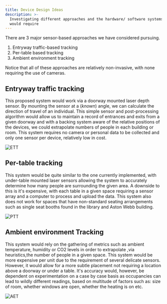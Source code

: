 ```yaml
---
title: Device Design Ideas
description: >-
  Investigating different approaches and the hardware/ software systems they
  would require
---
```

There are 3 major sensor-based approaches we have considered pursuing. 

1. Entryway traffic-based tracking
2. Per-table based tracking
3. Ambient environment tracking

Notice that all of these approaches are relatively non-invasive, with none requiring the use of cameras. 

## Entryway traffic tracking

This proposed system would work via a doorway mounted laser depth sensor. By mounting the sensor at a (*known*) angle, we can calculate the direction of travel of an individual. This simple sensor and post-processing algorithm would allow us to maintain a record of entrances and exits from a given doorway and with a backing system aware of the relative positions of the devices, we could extrapolate numbers of people in each building or room. 
This system requires no camera or personal data to be collected and only one sensor per device, relatively low in cost.


![ETT](/img/SDSDesignApproach1.jpg)


## Per-table tracking

This system would be quite similar to the one currently implemented, with under-table mounted laser sensors allowing the system to accurately determine how many people are surrounding the given area. A downside to this is it's expensive, with each table in a given space requiring a sensor array and a computer to process and upload the data. This system also does not work for spaces that have non-standard seating arrangements such as single seat booths found in the library and Aston Webb building. 

![PTT](/img/SDSDesignApproach2.jpg)

## Ambient environment Tracking

This system would rely on the gathering of metrics such as ambient temperature, humidity or CO2 levels in order to extrapolate ,via heuristics,the number of people in a given space. This system would be more expensive per unit due to the requirement of several delicate sensors. However, it would allow for a more subtle placement not requiring a location above a doorway or under a table. It's accuracy would, however, be dependent on experimentation on a case by case basis as occupancies can lead to wildly different readings, based on multitude of factors such as: size of room, whether windows are open, whether the heating is on etc. 

![AET](/img/SDSDesignApproach3.jpg)
